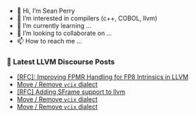 - 👋 Hi, I’m Sean Perry
- 👀 I’m interested in compilers (c++, COBOL, llvm)
- 🌱 I’m currently learning ...
- 💞️ I’m looking to collaborate on ...
- 📫 How to reach me ...

<!---
s66perry/s66perry is a ✨ special ✨ repository because its `README.md` (this file) appears on your GitHub profile.
You can click the Preview link to take a look at your changes.
--->
### 📕 Latest LLVM Discourse Posts

<!-- DISCOURSE-LLVM:START -->
- [[RFC]: Improving FPMR Handling for FP8 Intrinsics in LLVM](https://discourse.llvm.org/t/rfc-improving-fpmr-handling-for-fp8-intrinsics-in-llvm/86868#post_4)
- [Move / Remove `vcix` dialect](https://discourse.llvm.org/t/move-remove-vcix-dialect/86920#post_13)
- [[RFC] Adding SFrame support to llvm](https://discourse.llvm.org/t/rfc-adding-sframe-support-to-llvm/86900#post_3)
- [Move / Remove `vcix` dialect](https://discourse.llvm.org/t/move-remove-vcix-dialect/86920#post_12)
- [Move / Remove `vcix` dialect](https://discourse.llvm.org/t/move-remove-vcix-dialect/86920#post_11)
<!-- DISCOURSE-LLVM:END -->
